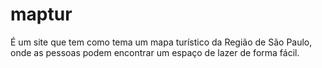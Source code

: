 # maptur
É um site que tem como tema um mapa turístico da Região de São Paulo, onde as pessoas podem encontrar um espaço de lazer de forma fácil.

